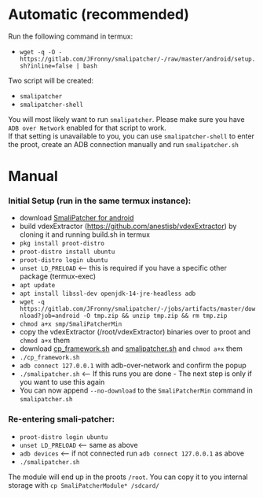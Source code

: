 # Automatic (recommended)
Run the following command in termux:
- `wget -q -O - https://gitlab.com/JFronny/smalipatcher/-/raw/master/android/setup.sh?inline=false | bash`

Two script will be created:
- `smalipatcher`
- `smalipatcher-shell`

You will most likely want to run `smalipatcher`. Please make sure you have `ADB over Network` enabled for that script to work.\
If that setting is unavailable to you, you can use `smalipatcher-shell` to enter the proot, create an ADB connection manually and run `smalipatcher.sh`


# Manual
### Initial Setup (run in the same termux instance):
- download [SmaliPatcher for android](https://gitlab.com/JFronny/smalipatcher/-/jobs/artifacts/master/download?job=android)
- build vdexExtractor (https://github.com/anestisb/vdexExtractor) by cloning it and running build.sh in termux
- `pkg install proot-distro`
- `proot-distro install ubuntu`
- `proot-distro login ubuntu`
- `unset LD_PRELOAD` <-- this is required if you have a specific other package (termux-exec)
- `apt update`
- `apt install libssl-dev openjdk-14-jre-headless adb`
- `wget -q https://gitlab.com/JFronny/smalipatcher/-/jobs/artifacts/master/download?job=android -O tmp.zip && unzip tmp.zip && rm tmp.zip`
- `chmod a+x smp/SmaliPatcherMin`
- copy the vdexExtractor (/root/vdexExtractor) binaries over to proot and `chmod a+x` them
- download [cp_framework.sh](https://gitlab.com/JFronny/smalipatcher/-/raw/master/android/cp_framework.sh?inline=false) and [smalipatcher.sh](https://gitlab.com/JFronny/smalipatcher/-/raw/master/android/smalipatcher.sh?inline=false) and `chmod a+x` them
- `./cp_framework.sh`
- `adb connect 127.0.0.1` with adb-over-network and confirm the popup
- `./smalipatcher.sh` <-- If this runs you are done - The next step is only if you want to use this again
- You can now append `--no-download` to the `SmaliPatcherMin` command in `smalipatcher.sh`

### Re-entering smali-patcher:
- `proot-distro login ubuntu`
- `unset LD_PRELOAD` <-- same as above
- `adb devices` <-- if not connected run `adb connect 127.0.0.1` as above
- `./smalipatcher.sh`

The module will end up in the proots `/root`. You can copy it to you internal storage with `cp SmaliPatcherModule* /sdcard/`